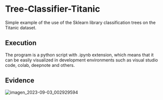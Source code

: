 # **Tree-Classifier-Titanic**

Simple example of the use of the Sklearn library classification trees on the Titanic dataset.

## **Execution** 

The program is a python script with .ipynb extension, which means that it can be easily visualized in development environments such as visual studio code, colab, deepnote and others.


## **Evidence**

![imagen_2023-09-03_002929594](https://github.com/LauEsGoAm372/Tree-Classifier-Titanic/assets/110053206/338672d0-9d46-4d0c-9070-809aed0ed746)
